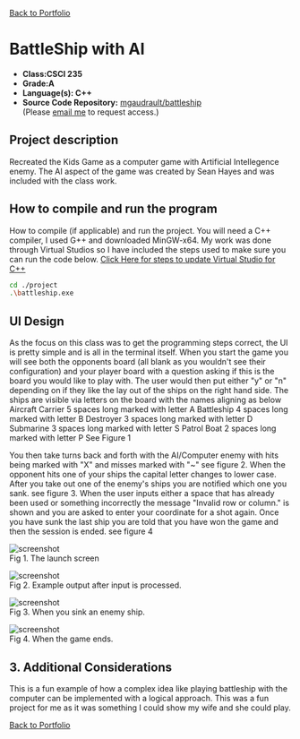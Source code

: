 [Back to Portfolio](./)

BattleShip with AI
===============

-   **Class:CSCI 235** 
-   **Grade:A** 
-   **Language(s): C++** 
-   **Source Code Repository:** [mgaudrault/battleship]([https://github.com/mgaudrault/battleship])  
    (Please [email me](mailto:mkgaudrault@csustudent.net?subject=GitHub%20Access) to request access.)

## Project description

Recreated the Kids Game as a computer game with Artificial Intellegence enemy.  The AI aspect of the game was created by Sean Hayes and was included with the class work.  

## How to compile and run the program

How to compile (if applicable) and run the project. You will need a C++ compiler, I used G++ and downloaded MinGW-x64. My work was done through Virtual Studios so I have included the steps used to make sure you can run the code below.
[Click Here for steps to update Virtual Studio for C++](https://code.visualstudio.com/docs/languages/cpp)

```bash
cd ./project
.\battleship.exe
```


## UI Design

As the focus on this class was to get the programming steps correct, the UI is pretty simple and is all in the terminal itself.  When you start the game you will see both the opponents board (all blank as you wouldn't see their configuration) and your player board with a question asking if this is the board you would like to play with.  The user would then put either "y" or "n" depending on if they like the lay out of the ships on the right hand side.  The ships are visible via letters on the board with the names aligning as below
Aircraft Carrier 5 spaces long marked with letter A
Battleship       4 spaces long marked with letter B
Destroyer        3 spaces long marked with letter D
Submarine        3 spaces long marked with letter S
Patrol Boat      2 spaces long marked with letter P
See Figure 1

You then take turns back and forth with the AI/Computer enemy with hits being marked with "X" and misses marked with "~" see figure 2. When the opponent hits one of your ships the capital letter changes to lower case. After you take out one of the enemy's ships you are notified which one you sank. see figure 3. When the user inputs either a space that has already been used or something incorrectly the message "Invalid row or column." is shown and you are asked to enter your coordinate for a shot again. Once you have sunk the last ship you are told that you have won the game and then the session is ended. see figure 4



![screenshot](images/battleship1.png)  
Fig 1. The launch screen

![screenshot](images/battleship2.png)  
Fig 2. Example output after input is processed.

![screenshot](images/battleship3.png)  
Fig 3. When you sink an enemy ship.

![screenshot](images/battleship4.png)  
Fig 4. When the game ends.

## 3. Additional Considerations

This is a fun example of how a complex idea like playing battleship with the computer can be implemented with a logical approach.  This was a fun project for me as it was something I could show my wife and she could play.

[Back to Portfolio](./)
